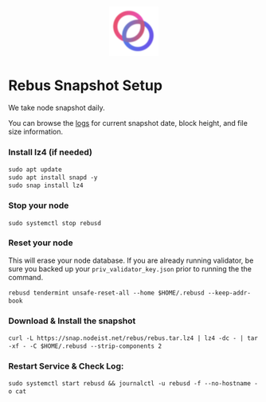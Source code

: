 <p align="center">
  <img height="100" height="auto" src="https://raw.githubusercontent.com/Nodeist/Kurulumlar/main/logos/rebus.png">
</p>



# Rebus Snapshot Setup
We take node snapshot daily.

You can browse the [logs](https://snap.nodeist.net/rebus/log.txt) for current snapshot date, block height, and file size information.

### Install lz4 (if needed)
```
sudo apt update
sudo apt install snapd -y
sudo snap install lz4
```

### Stop your node
```
sudo systemctl stop rebusd
```

### Reset your node
This will erase your node database. If you are already running validator, be sure you backed up your `priv_validator_key.json` prior to running the the command.

```
rebusd tendermint unsafe-reset-all --home $HOME/.rebusd --keep-addr-book
```

### Download & Install the snapshot
```
curl -L https://snap.nodeist.net/rebus/rebus.tar.lz4 | lz4 -dc - | tar -xf - -C $HOME/.rebusd --strip-components 2
```

### Restart Service & Check Log:
```
sudo systemctl start rebusd && journalctl -u rebusd -f --no-hostname -o cat
```

